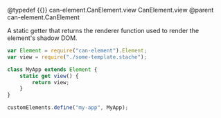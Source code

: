 @typedef {{}} can-element.CanElement.view CanElement.view
@parent can-element.CanElement

A static getter that returns the renderer function used to render the element's shadow DOM.

```js
var Element = require("can-element").Element;
var view = require("./some-template.stache");

class MyApp extends Element {
	static get view() {
		return view;
	}
}

customElements.define("my-app", MyApp);
```
